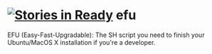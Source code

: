 [![Stories in Ready](https://badge.waffle.io/barriosnahuel/efu.png?label=ready&title=Ready)](https://waffle.io/barriosnahuel/efu)
efu
===

EFU (Easy-Fast-Upgradable): The SH script you need to finish your Ubuntu/MacOS X installation if you're a developer.
